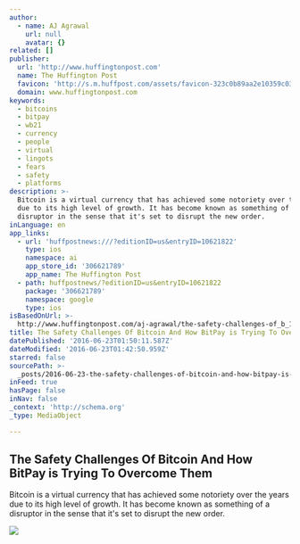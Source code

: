 ```yaml
---
author:
  - name: AJ Agrawal
    url: null
    avatar: {}
related: []
publisher:
  url: 'http://www.huffingtonpost.com'
  name: The Huffington Post
  favicon: 'http://s.m.huffpost.com/assets/favicon-323c0b89aa2e10359c0389ac87254b1b.ico'
  domain: www.huffingtonpost.com
keywords:
  - bitcoins
  - bitpay
  - wb21
  - currency
  - people
  - virtual
  - lingots
  - fears
  - safety
  - platforms
description: >-
  Bitcoin is a virtual currency that has achieved some notoriety over the years
  due to its high level of growth. It has become known as something of a
  disruptor in the sense that it's set to disrupt the new order.
inLanguage: en
app_links:
  - url: 'huffpostnews:///?editionID=us&entryID=10621822'
    type: ios
    namespace: ai
    app_store_id: '306621789'
    app_name: The Huffington Post
  - path: huffpostnews/?editionID=us&entryID=10621822
    package: '306621789'
    namespace: google
    type: ios
isBasedOnUrl: >-
  http://www.huffingtonpost.com/aj-agrawal/the-safety-challenges-of_b_10621822.html
title: The Safety Challenges Of Bitcoin And How BitPay is Trying To Overcome Them
datePublished: '2016-06-23T01:50:11.587Z'
dateModified: '2016-06-23T01:42:50.959Z'
starred: false
sourcePath: >-
  _posts/2016-06-23-the-safety-challenges-of-bitcoin-and-how-bitpay-is-trying-to.md
inFeed: true
hasPage: false
inNav: false
_context: 'http://schema.org'
_type: MediaObject

---
```

<article style=""><h1>The Safety Challenges Of Bitcoin And How BitPay is Trying To Overcome Them</h1><p>Bitcoin is a virtual currency that has achieved some notoriety over the years due to its high level of growth. It has become known as something of a disruptor in the sense that it's set to disrupt the new order.</p><img src="http://i.huffpost.com/gen/3570086/images/o-BITCOINS-facebook.jpg" /></article>